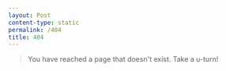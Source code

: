```yaml
---
layout: Post
content-type: static
permalink: /404
title: 404
---
```


> You have reached a page that doesn't exist. Take a u-turn!